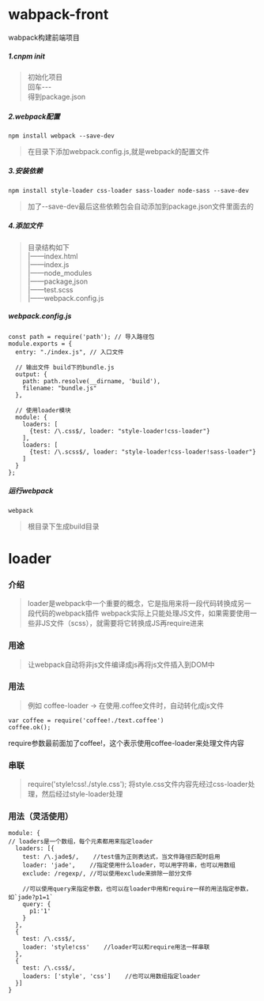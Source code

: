 # wabpack-front
wabpack构建前端项目   
##### 1.cnpm init
>初始化项目    
>回车---   
>得到package.json   

##### 2.webpack配置

    npm install webpack --save-dev
>在目录下添加webpack.config.js,就是webpack的配置文件

##### 3.安装依赖

    npm install style-loader css-loader sass-loader node-sass --save-dev
>加了--save-dev最后这些依赖包会自动添加到package.json文件里面去的

##### 4.添加文件
>目录结构如下   
> |——index.html   
> |——index.js   
> |——node_modules   
> |——package,json   
> |——test.scss   
> |——webpack.config.js   

##### webpack.config.js

    const path = require('path'); // 导入路径包
    module.exports = {
      entry: "./index.js", // 入口文件

      // 输出文件 build下的bundle.js
      output: {
        path: path.resolve(__dirname, 'build'),
        filename: "bundle.js"
      },

      // 使用loader模块
      module: {
        loaders: [
          {test: /\.css$/, loader: "style-loader!css-loader"}
        ],
        loaders: [
          {test: /\.scss$/, loader: "style-loader!css-loader!sass-loader"}
        ]
      }
    };

##### 运行webpack

    webpack
>根目录下生成build目录


# loader
### 介绍
>loader是webpack中一个重要的概念，它是指用来将一段代码转换成另一段代码的webpack插件
> webpack实际上只能处理JS文件，如果需要使用一些非JS文件（scss），就需要将它转换成JS再require进来

### 用途
>让webpack自动将非js文件编译成js再将js文件插入到DOM中

### 用法
>例如 coffee-loader -> 在使用.coffee文件时，自动转化成js文件

    var coffee = require('coffee!./text.coffee')
    coffee.ok();
require参数最前面加了coffee!，这个表示使用coffee-loader来处理文件内容

### 串联
>require('style!css!./style.css');
> 将style.css文件内容先经过css-loader处理，然后经过style-loader处理

### 用法（灵活使用）

    module: {
    // loaders是一个数组，每个元素都用来指定loader
      loaders: [{
        test: /\.jade$/,    //test值为正则表达式，当文件路径匹配时启用
        loader: 'jade',    //指定使用什么loader，可以用字符串，也可以用数组
        exclude: /regexp/, //可以使用exclude来排除一部分文件

        //可以使用query来指定参数，也可以在loader中用和require一样的用法指定参数，如`jade?p1=1`
        query: {
          p1:'1'
        }
      },
      {
        test: /\.css$/,
        loader: 'style!css'    //loader可以和require用法一样串联
      },
      {
        test: /\.css$/,
        loaders: ['style', 'css']    //也可以用数组指定loader
      }]
    }
